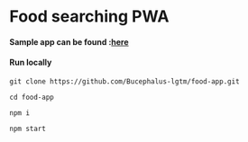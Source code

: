 # Food searching PWA

#### Sample app can be found :[here](https://recipe-pwapp.netlify.app/)

#### Run locally

```git clone https://github.com/Bucephalus-lgtm/food-app.git```

```cd food-app```

```npm i```

```npm start```
